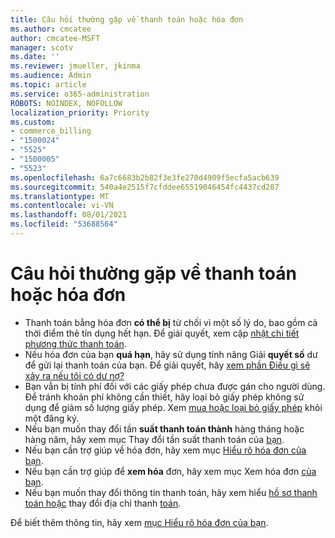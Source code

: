 ```yaml
---
title: Câu hỏi thường gặp về thanh toán hoặc hóa đơn
ms.author: cmcatee
author: cmcatee-MSFT
manager: scotv
ms.date: ''
ms.reviewer: jmueller, jkinma
ms.audience: Admin
ms.topic: article
ms.service: o365-administration
ROBOTS: NOINDEX, NOFOLLOW
localization_priority: Priority
ms.custom:
- commerce_billing
- "1500024"
- "5525"
- "1500005"
- "5523"
ms.openlocfilehash: 6a7c6683b2b82f3e3fe270d4909f5ecfa5acb639
ms.sourcegitcommit: 540a4e2515f7cfddee65519046454fc4437cd287
ms.translationtype: MT
ms.contentlocale: vi-VN
ms.lasthandoff: 08/01/2021
ms.locfileid: "53688564"
---
```

# <a name="billing-or-invoice-faq"></a>Câu hỏi thường gặp về thanh toán hoặc hóa đơn

- Thanh toán bằng hóa đơn **có thể bị** từ chối vì một số lý do, bao gồm cả thời điểm thẻ tín dụng hết hạn. Để giải quyết, xem cập [nhật chi tiết phương thức thanh toán](/microsoft-365/commerce/billing-and-payments/manage-payment-methods#update-payment-method-details).
- Nếu hóa đơn của bạn **quá hạn**, hãy sử dụng tính năng Giải **quyết số** dư để gửi lại thanh toán của bạn. Để giải quyết, hãy [xem phần Điều gì sẽ xảy ra nếu tôi có dư nợ?](/microsoft-365/commerce/billing-and-payments/pay-for-your-subscription#what-if-i-have-an-outstanding-balance)
- Bạn vẫn bị tính phí đối với các giấy phép chưa được gán cho người dùng. Để tránh khoản phí không cần thiết, hãy loại bỏ giấy phép không sử dụng để giảm số lượng giấy phép. Xem [mua hoặc loại bỏ giấy phép](/microsoft-365/commerce/licenses/buy-licenses) khỏi một đăng ký.
- Nếu bạn muốn thay đổi tần **suất thanh toán thành** hàng tháng hoặc hàng năm, hãy xem mục Thay đổi tần suất thanh toán của [bạn](/microsoft-365/commerce/billing-and-payments/change-payment-frequency).
- Nếu bạn cần trợ giúp về hóa đơn, hãy xem mục [Hiểu rõ hóa đơn của bạn](/microsoft-365/commerce/billing-and-payments/understand-your-invoice2).
- Nếu bạn cần trợ giúp để **xem hóa** đơn, hãy xem mục Xem hóa đơn [của bạn](/microsoft-365/commerce/billing-and-payments/view-your-bill-or-invoice).
- Nếu bạn muốn thay đổi thông tin thanh toán, hãy xem hiểu [hồ sơ thanh toán hoặc](/microsoft-365/commerce/billing-and-payments/manage-billing-profiles) thay đổi địa chỉ thanh [toán](/microsoft-365/commerce/billing-and-payments/change-your-billing-addresses).

Để biết thêm thông tin, hãy xem [mục Hiểu rõ hóa đơn của bạn](/microsoft-365/commerce/billing-and-payments/understand-your-invoice2).